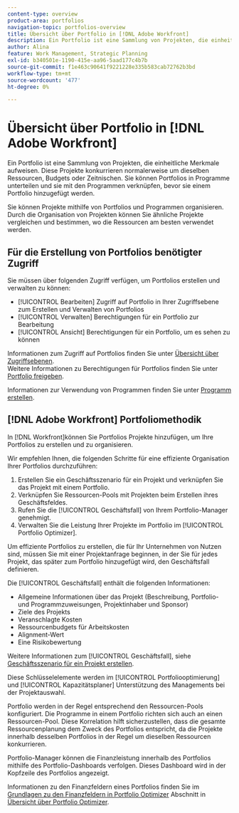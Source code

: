 ```yaml
---
content-type: overview
product-area: portfolios
navigation-topic: portfolios-overview
title: Übersicht über Portfolio in [!DNL Adobe Workfront]
description: Ein Portfolio ist eine Sammlung von Projekten, die einheitliche Merkmale aufweisen. Diese Projekte konkurrieren normalerweise um dieselben Ressourcen, Budgets oder Zeitnischen. Sie können Portfolios in Programme unterteilen und sie mit den Programmen verknüpfen, bevor sie einem Portfolio hinzugefügt werden.
author: Alina
feature: Work Management, Strategic Planning
exl-id: b340501e-1190-415e-aa96-5aad177c4b7b
source-git-commit: f1e463c90641f9221228e335b583cab72762b3bd
workflow-type: tm+mt
source-wordcount: '477'
ht-degree: 0%

---
```


# Übersicht über Portfolio in [!DNL Adobe Workfront]

<!-- Audited: 1/2024 -->

Ein Portfolio ist eine Sammlung von Projekten, die einheitliche Merkmale aufweisen. Diese Projekte konkurrieren normalerweise um dieselben Ressourcen, Budgets oder Zeitnischen. Sie können Portfolios in Programme unterteilen und sie mit den Programmen verknüpfen, bevor sie einem Portfolio hinzugefügt werden.

Sie können Projekte mithilfe von Portfolios und Programmen organisieren. Durch die Organisation von Projekten können Sie ähnliche Projekte vergleichen und bestimmen, wo die Ressourcen am besten verwendet werden.

## Für die Erstellung von Portfolios benötigter Zugriff

Sie müssen über folgenden Zugriff verfügen, um Portfolios erstellen und verwalten zu können:

* [!UICONTROL Bearbeiten] Zugriff auf Portfolio in Ihrer Zugriffsebene zum Erstellen und Verwalten von Portfolios
* [!UICONTROL Verwalten] Berechtigungen für ein Portfolio zur Bearbeitung
* [!UICONTROL Ansicht] Berechtigungen für ein Portfolio, um es sehen zu können

Informationen zum Zugriff auf Portfolios finden Sie unter [Übersicht über Zugriffsebenen](../../../administration-and-setup/add-users/access-levels-and-object-permissions/access-levels-overview.md).\
Weitere Informationen zu Berechtigungen für Portfolios finden Sie unter [Portfolio freigeben](../../../workfront-basics/grant-and-request-access-to-objects/share-a-portfolio.md).

Informationen zur Verwendung von Programmen finden Sie unter [Programm erstellen](../../../manage-work/portfolios/create-and-manage-programs/create-program.md).

## [!DNL Adobe Workfront] Portfoliomethodik

In [!DNL Workfront]können Sie Portfolios Projekte hinzufügen, um Ihre Portfolios zu erstellen und zu organisieren.

Wir empfehlen Ihnen, die folgenden Schritte für eine effiziente Organisation Ihrer Portfolios durchzuführen:

1. Erstellen Sie ein Geschäftsszenario für ein Projekt und verknüpfen Sie das Projekt mit einem Portfolio.
1. Verknüpfen Sie Ressourcen-Pools mit Projekten beim Erstellen ihres Geschäftsfeldes.
1. Rufen Sie die [!UICONTROL Geschäftsfall] von Ihrem Portfolio-Manager genehmigt.
1. Verwalten Sie die Leistung Ihrer Projekte im Portfolio im [!UICONTROL Portfolio Optimizer].

Um effiziente Portfolios zu erstellen, die für Ihr Unternehmen von Nutzen sind, müssen Sie mit einer Projektanfrage beginnen, in der Sie für jedes Projekt, das später zum Portfolio hinzugefügt wird, den Geschäftsfall definieren.

Die [!UICONTROL Geschäftsfall] enthält die folgenden Informationen:

* Allgemeine Informationen über das Projekt (Beschreibung, Portfolio- und Programmzuweisungen, Projektinhaber und Sponsor)
* Ziele des Projekts
* Veranschlagte Kosten
* Ressourcenbudgets für Arbeitskosten
* Alignment-Wert
* Eine Risikobewertung

Weitere Informationen zum [!UICONTROL Geschäftsfall], siehe [Geschäftsszenario für ein Projekt erstellen](../../../manage-work/projects/define-a-business-case/create-business-case.md).

Diese Schlüsselelemente werden im [!UICONTROL Portfoliooptimierung] und [!UICONTROL Kapazitätsplaner] Unterstützung des Managements bei der Projektauswahl.

Portfolio werden in der Regel entsprechend den Ressourcen-Pools konfiguriert. Die Programme in einem Portfolio richten sich auch an einen Ressourcen-Pool. Diese Korrelation hilft sicherzustellen, dass die gesamte Ressourcenplanung dem Zweck des Portfolios entspricht, da die Projekte innerhalb desselben Portfolios in der Regel um dieselben Ressourcen konkurrieren.

Portfolio-Manager können die Finanzleistung innerhalb des Portfolios mithilfe des Portfolio-Dashboards verfolgen. Dieses Dashboard wird in der Kopfzeile des Portfolios angezeigt.

Informationen zu den Finanzfeldern eines Portfolios finden Sie im [Grundlagen zu den Finanzfeldern in Portfolio Optimizer](../../../manage-work/portfolios/portfolio-optimizer/portfolio-optimizer-overview.md#financial-fieds-subsection) Abschnitt in [Übersicht über Portfolio Optimizer](../../../manage-work/portfolios/portfolio-optimizer/portfolio-optimizer-overview.md).
